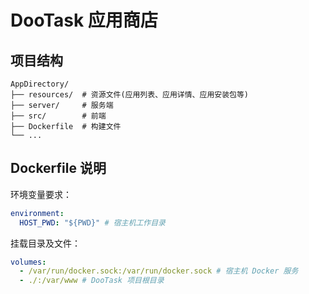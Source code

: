 # DooTask 应用商店

## 项目结构

```
AppDirectory/
├── resources/  # 资源文件(应用列表、应用详情、应用安装包等)
├── server/     # 服务端
├── src/        # 前端
├── Dockerfile  # 构建文件
└── ...
```

## Dockerfile 说明

环境变量要求：

```yml
environment:
  HOST_PWD: "${PWD}" # 宿主机工作目录
```

挂载目录及文件：

```yml
volumes:
  - /var/run/docker.sock:/var/run/docker.sock # 宿主机 Docker 服务
  - ./:/var/www # DooTask 项目根目录
```
